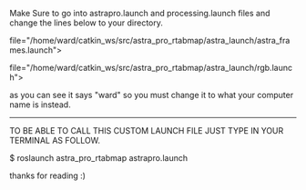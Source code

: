 Make Sure to go into astrapro.launch and processing.launch files and change the lines below to your directory. 
  <include file="/home/ward/catkin_ws/src/astra_pro_rtabmap/astra_launch/processing.launch">

file="/home/ward/catkin_ws/src/astra_pro_rtabmap/astra_launch/astra_frames.launch">

file="/home/ward/catkin_ws/src/astra_pro_rtabmap/astra_launch/rgb.launch">

as you can see it says "ward" so you must change it to what your computer name is instead. 

******************************************************************************************************************


TO BE ABLE TO CALL THIS CUSTOM LAUNCH FILE JUST TYPE IN YOUR TERMINAL AS FOLLOW. 

$ roslaunch astra_pro_rtabmap astrapro.launch 




thanks for reading :) 
